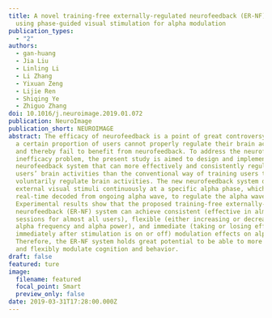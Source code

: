 ```yaml
---
title: A novel training-free externally-regulated neurofeedback (ER-NF) system
  using phase-guided visual stimulation for alpha modulation
publication_types:
  - "2"
authors:
  - gan-huang
  - Jia Liu
  - Linling Li
  - Li Zhang
  - Yixuan Zeng
  - Lijie Ren
  - Shiqing Ye
  - Zhiguo Zhang
doi: 10.1016/j.neuroimage.2019.01.072
publication: NeuroImage
publication_short: NEUROIMAGE
abstract: The efficacy of neurofeedback is a point of great controversy, because
  a certain proportion of users cannot properly regulate their brain activities
  and thereby fail to benefit from neurofeedback. To address the neurofeedback
  inefficacy problem, the present study is aimed to design and implement a new
  neurofeedback system that can more effectively and consistently regulate
  users’ brain activities than the conventional way of training users to
  voluntarily regulate brain activities. The new neurofeedback system delivers
  external visual stimuli continuously at a specific alpha phase, which is
  real-time decoded from ongoing alpha wave, to regulate the alpha wave.
  Experimental results show that the proposed training-free externally-regulated
  neurofeedback (ER-NF) system can achieve consistent (effective in almost all
  sessions for almost all users), flexible (either increasing or decreasing peak
  alpha frequency and alpha power), and immediate (taking or losing effect
  immediately after stimulation is on or off) modulation effects on alpha wave.
  Therefore, the ER-NF system holds great potential to be able to more reliably
  and flexibly modulate cognition and behavior.
draft: false
featured: ture
image:
  filename: featured
  focal_point: Smart
  preview_only: false
date: 2019-03-31T17:28:00.000Z
---
```

